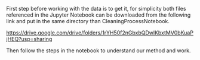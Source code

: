 First step before working with the data is to get it, for simplicity both files referenced in the Jupyter Notebook can be downloaded from the following link and put in the same directory than CleaningProcessNotebook.

https://drive.google.com/drive/folders/1rYH50f2nGbxbQDwlKbxtMV0bKuaPjHEQ?usp=sharing

Then follow the steps in the notebook to understand our method and work.